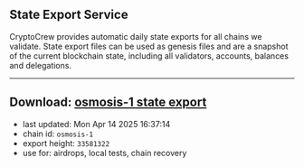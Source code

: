 ## State Export Service
CryptoCrew provides automatic daily state exports for all chains we validate. State export files can be used as genesis files and are a snapshot of the current blockchain state, including all validators, accounts, balances and delegations.

---
**Download: [osmosis-1 state export](https://dl-eu2.ccvalidators.com/SERVICE/osmosis/osmosis-1_export_33581322.json)**
---

- last updated: Mon Apr 14 2025 16:37:14
- chain id: `osmosis-1`
- export height: `33581322`
- use for: airdrops, local tests, chain recovery
